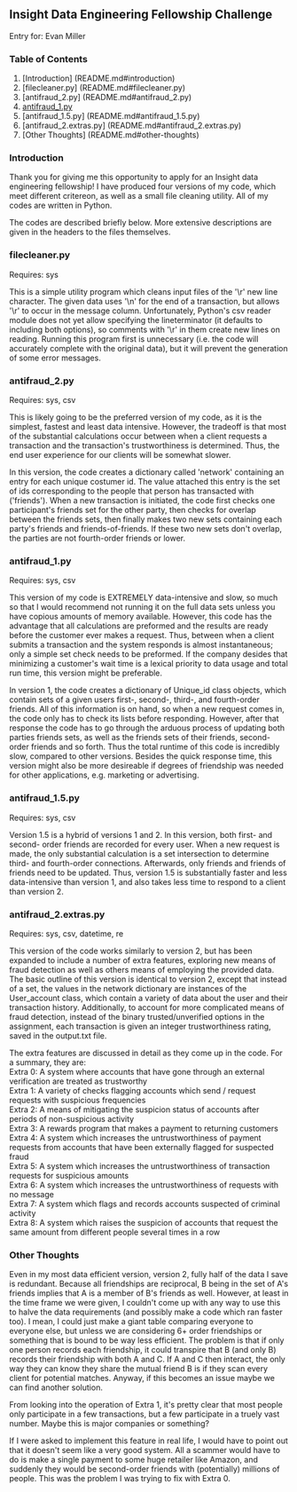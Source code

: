 ## Insight Data Engineering Fellowship Challenge

Entry for:
Evan Miller

### Table of Contents

1. [Introduction] (README.md#introduction)
2. [filecleaner.py] (README.md#filecleaner.py)
3. [antifraud_2.py] (README.md#antifraud_2.py)
4. [antifraud_1.py](README.md#antifraud_1.py)
5. [antifraud_1.5.py] (README.md#antifraud_1.5.py)
6. [antifraud_2.extras.py] (README.md#antifraud_2.extras.py)
7. [Other Thoughts] (README.md#other-thoughts)


### Introduction

Thank you for giving me this opportunity to apply for an Insight data
engineering fellowship! I have produced four versions of my code, which meet
different critereon, as well as a small file cleaning utility. All of my codes
are written in Python.

The codes are described briefly below. More extensive descriptions are given in
the headers to the files themselves.


### filecleaner.py
Requires: sys

This is a simple utility program which cleans input files of the '\r' new line 
character. The given data uses '\n' for the end of a transaction, but allows 
'\r' to occur in the message column. Unfortunately, Python's csv reader module
does not yet allow specifying the lineterminator (it defaults to including both
options), so comments with '\r' in them create new lines on reading. Running
this program first is unnecessary (i.e. the code will accurately complete with
the original data), but it will prevent the generation of some error messages.



### antifraud_2.py
Requires: sys, csv

This is likely going to be the preferred version of my code, as it is the
simplest, fastest and least data intensive. However, the tradeoff is that most
of the substantial calculations occur between when a client requests a
transaction and the transaction's trustworthiness is determined. Thus, the end
user experience for our clients will be somewhat slower.

In this version, the code creates a dictionary called 'network' containing an
entry for each unique costumer id. The value attached this entry is the set of
ids corresponding to the people that person has transacted with ('friends').
When a new transaction is initiated, the code first checks one participant's
friends set for the other party, then checks for overlap between the friends
sets, then finally makes two new sets containing each party's friends and 
friends-of-friends. If these two new sets don't overlap, the parties are not
fourth-order friends or lower.



### antifraud_1.py
Requires: sys, csv

This version of my code is EXTREMELY data-intensive and slow, so much so that I
would recommend not running it on the full data sets unless you have copious
amounts of memory available. However, this code has the advantage that all
calculations are preformed and the results are ready before the customer ever
makes a request. Thus, between when a client submits a transaction and the
system responds is almost instantaneous; only a simple set check needs to be
preformed. If the company desides that minimizing a customer's wait time is a
lexical priority to data usage and total run time, this version might be
preferable.

In version 1, the code creates a dictionary of Unique_id class objects, which
contain sets of a given users first-, second-, third-, and fourth-order friends.
All of this information is on hand, so when a new request comes in, the code
only has to check its lists before responding. However, after that response the
code has to go through the arduous process of updating both parties friends
sets, as well as the friends sets of their friends, second-order friends and so
forth. Thus the total runtime of this code is incredibly slow, compared to other
versions. Besides the quick response time, this version might also be more
desireable if degrees of friendship was needed for other applications, e.g.
marketing or advertising.



### antifraud_1.5.py
Requires: sys, csv

Version 1.5 is a hybrid of versions 1 and 2. In this version, both first- and 
second- order friends are recorded for every user. When a new request is made,
the only substantial calculation is a set intersection to determine third- and
fourth-order connections. Afterwards, only friends and friends of friends need
to be updated. Thus, version 1.5 is substantially faster and less data-intensive
than version 1, and also takes less time to respond to a client than version 2.



### antifraud_2.extras.py
Requires: sys, csv, datetime, re

This version of the code works similarly to version 2, but has been expanded to 
include a number of extra features, exploring new means of fraud detection as
well as others means of employing the provided data. The basic outline of this 
version is identical to version 2, except that instead of a set, the values in
the network dictionary are instances of the User_account class, which contain
a variety of data about the user and their transaction history. Additionally, 
to account for more complicated means of fraud detection, instead of the binary
trusted/unverified options in the assignment, each transaction is given an
integer trustworthiness rating, saved in the output.txt file.

The extra features are discussed in detail as they come up in the code. For a
summary, they are:<br />
Extra 0: A system where accounts that have gone through an external verification are treated as trustworthy<br />
Extra 1: A variety of checks flagging accounts which send / request requests with suspicious frequencies<br />
Extra 2: A means of mitigating the suspicion status of accounts after periods of non-suspicious activity<br />
Extra 3: A rewards program that makes a payment to returning customers<br />
Extra 4: A system which increases the untrustworthiness of payment requests from accounts that have been externally flagged for suspected fraud<br />
Extra 5: A system which increases the untrustworthiness of transaction requests for suspicious amounts<br />
Extra 6: A system which increases the untrustworthiness of requests with no message<br />
Extra 7: A system which flags and records accounts suspected of criminal activity<br />
Extra 8: A system which raises the suspicion of accounts that request the same amount from different people several times in a row<br />



### Other Thoughts

Even in my most data efficient version, version 2, fully half of the data I
save is redundant. Because all friendships are reciprocal, B being in the set of
A's friends implies that A is a member of B's friends as well. However, at least
in the time frame we were given, I couldn't come up with any way to use this to
halve the data requirements (and possibly make a code which ran faster too). I
mean, I could just make a giant table comparing everyone to everyone else, but
unless we are considering 6+ order friendships or something that is bound to be
way less efficient. The problem is that if only one person records each
friendship, it could transpire that B (and only B) records their friendship with
both A and C. If A and C then interact, the only way they can know they share
the mutual friend B is if they scan every client for potential matches. Anyway,
if this becomes an issue maybe we can find another solution.


From looking into the operation of Extra 1, it's pretty clear that most people
only participate in a few transactions, but a few participate in a truely vast
number. Maybe this is major companies or something?


If I were asked to implement this feature in real life, I would have to point
out that it doesn't seem like a very good system. All a scammer would have to
do is make a single payment to some huge retailer like Amazon, and suddenly they
would be second-order friends with (potentially) millions of people. This was 
the problem I was trying to fix with Extra 0.
